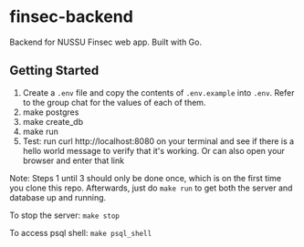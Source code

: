 # finsec-backend
Backend for NUSSU Finsec web app. Built with Go.

## Getting Started

1. Create a `.env` file and copy the contents of `.env.example` into `.env`. Refer to the group chat for the values of each of them.
2. make postgres
3. make create_db
4. make run
5. Test: run curl http://localhost:8080 on your terminal and see if there is a hello world message to verify that it's working. Or can also open your browser and enter that link

Note: Steps 1 until 3 should only be done once, which is on the first time you clone this repo.
Afterwards, just do `make run` to get both the server and database up and running.

To stop the server: `make stop`

To access psql shell: `make psql_shell`